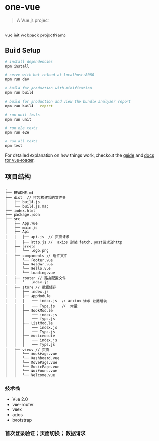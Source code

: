 # one-vue

> A Vue.js project
<br />
vue init webpack projectName

## Build Setup

``` bash
# install dependencies
npm install

# serve with hot reload at localhost:8080
npm run dev

# build for production with minification
npm run build

# build for production and view the bundle analyzer report
npm run build --report

# run unit tests
npm run unit

# run e2e tests
npm run e2e

# run all tests
npm test
```

For detailed explanation on how things work, checkout the [guide](http://vuejs-templates.github.io/webpack/) and [docs for vue-loader](http://vuejs.github.io/vue-loader).

## 项目结构

```
.
├── README.md
├── dist  // 打包构建后的文件夹
│   ├── build.js
│   └── build.js.map
├── index.html
├── package.json
├── src
│   ├── App.vue
│   ├── main.js
│   ├── Api
│   │   ├── api.js  // 页面请求
│   │   ├── http.js //  axios 封装 fetch、post请求及http
│   ├── assets
│   │   └── logo.png
│   ├── components // 组件文件
│   │   └── Footer.vue
│   │   └── Header.vue
│   │   └── Hello.vue
│   │   └── Loading.vue
│   ├── router // 路由配置文件
│   │   └── index.js
│   ├── store // 数据储存
│   │   ├── index.js
│   │   ├── AppModule
│   │   │   └── index.js  // action 请求 数据组装
│   │   │   └── Type.js   //  常量
│   │   ├── BookModule
│   │   │   └── index.js
│   │   │   └── Type.js
│   │   ├── ListModule
│   │   │   └── index.js
│   │   │   └── Type.js
│   │   ├── MusicModule
│   │   │   └── index.js
│   │   │   └── Type.js
│   ├── views // 页面
│   │   └── BookPage.vue
│   │   └── Dashboard.vue
│   │   └── MovePage.vue
│   │   └── MusicPage.vue
│   │   └── NotFound.vue
│   │   └── Welcome.vue
```

### 技术栈
* Vue 2.0
* vue-router
* vuex
* axios
* bootstrap

### 首次登录验证；页面切换； 数据请求